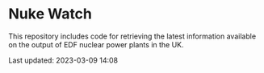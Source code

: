 # Nuke Watch

This repository includes code for retrieving the latest information available on the output of EDF nuclear power plants in the UK.

Last updated: 2023-03-09 14:08